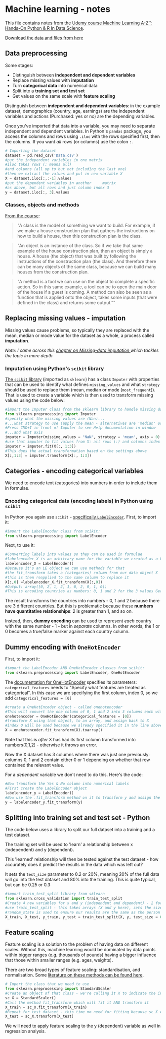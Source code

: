 # Machine learning - notes

This file contains notes from the [Udemy course Machine Learning A-Z™: Hands-On Python & R In Data Science](https://www.udemy.com/machinelearning/).

[Download the data and files from here](https://www.superdatascience.com/machine-learning/)

## Data preprocessing

Some stages:

* Distinguish between **independent and dependent variables**
* Replace missing values with **imputation**
* Turn **categorical data** into numerical data
* Split into a **training set and test set**
* Get values on the same scale with **feature scaling**

Distinguish between **independent and dependent variables**: in the example dataset, demographics (country, age, earnings) are the independent variables and actions (Purchased: yes or no) are the depending variables.

Once you've imported that data into a variable, you may need to separate independent and dependent variables. In Python's `pandas` package, you access the columns and rows using `.iloc` with the rows specified first, then the columns. If you want *all* rows (or columns) use the colon `:`.

```py
# Importing the dataset
dataset = pd.read_csv('Data.csv')
#put the independent variables in one matrix
#iloc takes rows (: means all)
#and columns (all up to but not including the last one)
#then we extract the values and put in new variable X
X = dataset.iloc[:,:-1].values
#put the dependent variables in another     matrix
#as above, but all rows and just column index 3
y = dataset.iloc[:, 3].values
```

### Classes, objects and methods

[From the course](https://www.udemy.com/machinelearning/learn/v4/t/lecture/5859706?start=0):

> "A class is the model of something we want to build. For example, if we make a house construction plan that gathers the instructions on how to build a house, then this construction plan is the class.

> "An object is an instance of the class. So if we take that same example of the house construction plan, then an object is simply a house. A house (the object) that was built by following the instructions of the construction plan (the class). And therefore there can be many objects of the same class, because we can build many houses from the construction plan.

> "A method is a tool we can use on the object to complete a specific action. So in this same example, a tool can be to open the main door of the house if a guest is coming. A method can also be seen as a function that is applied onto the object, takes some inputs (that were defined in the class) and returns some output.""

## Replacing missing values - imputation

Missing values cause problems, so typically they are replaced with the mean, median or mode value for the dataset as a whole, a process called **imputation**.

*Note: I came across this [chapter on Missing-data imputation ](http://www.stat.columbia.edu/~gelman/arm/missing.pdf) which tackles the topic in more depth*

### Imputation using Python's `scikit` library

[The `scikit` library](http://scikit-learn.org/stable/) (imported as `sklearn`) has a class `Imputer` with properties that can be used to identify what defines `missing_values` and what `strategy` should be used to replace them (mean, median or mode (`most_frequent`)). That is used to create a variable which is then used to transform missing values using the code below:

```py
#import the Imputer class from the sklearn library to handle missing data
from sklearn.preprocessing import Imputer
#specify what the missing values are (Nan)...
#...what strategy to use (apply the mean - alternatives are 'median' or 'most_frequent')
#Press CMD+I in front of Imputer to see Help documentation in window
#...and what axis
imputer = Imputer(missing_values = "NaN", strategy = 'mean', axis = 0)
#use that imputer to fit values from X: all rows (:) and columns index 1-2
imputer = imputer.fit(X[:, 1:3])
#This does the actual transformation based on the settings above
X[:,1:3] = imputer.transform(X[:, 1:3])
```



## Categories - encoding categorical variables

We need to encode text (categories) into numbers in order to include them in formulae.

### Encoding categorical data (encoding labels) in Python using `scikit`

In Python you again use `scikit` - [specifically `LabelEncoder`](http://scikit-learn.org/stable/modules/generated/sklearn.preprocessing.LabelEncoder.html). First, to import it:

```py
#import the LabelEncoder class from scikit:
from sklearn.preprocessing import LabelEncoder
```

Next, to use it:

```py
#Converting labels into values so they can be used in formulae
#labelencoder_X is an arbitrary name for the variable we created as a LabelEncoder object
labelencoder_X = LabelEncoder()
#Because it's an LE object we can use methods for that
#the fit_transform takes a (categories) column from our data object X
#this is then reapplied to the same column to replace it
X[:,0] =labelencoder_X.fit_transform(X[:,0])
#Output: array([0, 2, 1, 2, 1, 0, 2, 0, 1, 0])
#This is encoding countries as numbers: 0, 1 and 2 for the 3 values Germany, France and Spain
```

The result transforms the countries into numbers - 0, 1 and 2 because there are 3 different countries. But this is problematic because these **numbers have quantitative relationships**: 2 is greater than 1, and so on.

Instead, then, **dummy encoding** can be used to represent *each* country with the same number - 1 - but in *separate* columns. In other words, the 1 or 0 becomes a true/false marker against each country column.

## Dummy encoding with `OneHotEncoder`

First, to import it:

```py
#import the LabelEncoder AND OneHotEncoder classes from scikit:
from sklearn.preprocessing import LabelEncoder, OneHotEncoder
```

The [documentation for OneHotEncoder](http://scikit-learn.org/stable/modules/generated/sklearn.preprocessing.OneHotEncoder.html) specifies its parameters: `categorical_features` needs to "Specify what features are treated as categorical". In this case we are specifying the first column, index 0, so we add `categorical_features = [0]`

```py
#create a OneHotEncoder object - called onehotencoder
#This will convert the one column of 0, 1 and 2 into 3 columns each with 1 or 0 = T or F
onehotencoder = OneHotEncoder(categorical_features = [0])
#transform X using that object, to an array, and assign back to X
#index 0 will be used because we already specified it in the line above
X = onehotencoder.fit_transform(X).toarray()
```

Note that this is *after* X has had its first column transformed into numbers(0,1,2) - otherwise it throws an error.

Now the X dataset has 3 columns where there was just one previously: columns 0, 1 and 2 contain either 0 or 1 depending on whether that row contained the relevant value.

For a *dependent* variable we don't need to do this. Here's the code:

```py
#Now transform the Yes & No column into numerical labels
#First create the LabelEncoder object
labelencoder_y = LabelEncoder()
#Now use the .fit_transform method on it to transform y and assign the transformation back to y
y = labelencoder_y.fit_transform(y)
```

## Splitting into training set and test set - Python

The code below uses a library to split our full dataset into a training and a test dataset.

The training set will be used to 'learn' a relationship between x (independent) and y (dependent).

This 'learned' relationship will then be tested against the test dataset - how accurately does it predict the results in the data which was left out?

It sets the `test_size` parameter to 0.2 or 20%, meaning 20% of the full data will go into the test dataset and 80% into the training. This is quite typical, but can be 0.25 or 0.3

```py
#import train_test_split library from sklearn
from sklearn.cross_validation import train_test_split
#Create 4 new variables for x and y (independent and dependent) - 2 for test and 2 for train
#use train_test_split - this takes arrays (X and y here), sets the size of the test set, i.e. 20% of the data will go into each set
#random_state is used to ensure our results are the same as the person running the MOOC
X_train, X_test, y_train, y_test = train_test_split(X, y, test_size = 0.2, random_state = 0)
```


## Feature scaling

Feature scaling is a solution to the problem of having data on different scales. Without this, machine learning would be dominated by data points within bigger ranges (e.g. thousands of pounds) having a bigger influence that those within smaller ranges (e.g. ages, weights).

There are two broad types of feature scaling: standardisation, and normalisation. Some [literature on these methods can be found here](http://sebastianraschka.com/Articles/2014_about_feature_scaling.html).

```py
# Import the class that we need to use
from sklearn.preprocessing import StandardScaler
#Create an object of that class - we're calling it X to indicate the independent variable
sc_X = StandardScaler()
#Call the method fit_transform which will fit it AND transform it
X_train = sc_X.fit_transform(X_train)
#Repeat for test dataset - this time no need for fitting because sc_X was fitted in the line above and we need to fit it on the same basis
X_test = sc_X.transform(X_test)
```

We will need to apply feature scaling to the y (dependent) variable as well in regression analysis.
